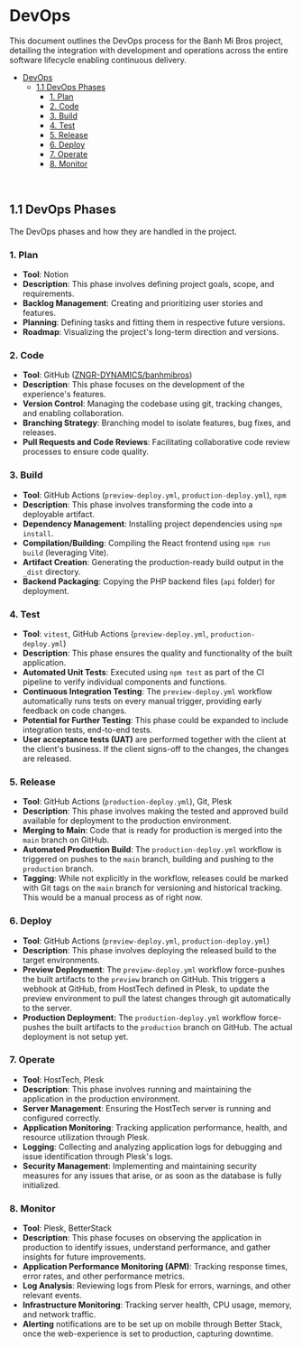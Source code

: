 # DevOps
This document outlines the DevOps process for the Banh Mi Bros project, detailing the integration with development and operations across the entire software lifecycle enabling continuous delivery. 

- [DevOps](#devops)
  - [1.1 DevOps Phases](#11-devops-phases)
    - [1. Plan](#1-plan)
    - [2. Code](#2-code)
    - [3. Build](#3-build)
    - [4. Test](#4-test)
    - [5. Release](#5-release)
    - [6. Deploy](#6-deploy)
    - [7. Operate](#7-operate)
    - [8. Monitor](#8-monitor)

<br>

## 1.1 DevOps Phases
The DevOps phases and how they are handled in the project. 

### 1. Plan
- **Tool**: Notion
- **Description**: This phase involves defining project goals, scope, and requirements.
- **Backlog Management**: Creating and prioritizing user stories and features.
- **Planning**: Defining tasks and fitting them in respective future versions.
- **Roadmap**: Visualizing the project's long-term direction and versions.

### 2. Code
- **Tool**: GitHub ([ZNGR-DYNAMICS/banhmibros](https://github.com/ZNGR-DYNAMICS/banhmibros))
- **Description**: This phase focuses on the development of the experience's features.
- **Version Control**: Managing the codebase using git, tracking changes, and enabling collaboration.
- **Branching Strategy**: Branching model to isolate features, bug fixes, and releases.
- **Pull Requests and Code Reviews**: Facilitating collaborative code review processes to ensure code quality.

### 3. Build
- **Tool**: GitHub Actions (`preview-deploy.yml`, `production-deploy.yml`), `npm`
- **Description**: This phase involves transforming the code into a deployable artifact.
- **Dependency Management**: Installing project dependencies using `npm install`.
- **Compilation/Building**: Compiling the React frontend using `npm run build` (leveraging Vite).
- **Artifact Creation**: Generating the production-ready build output in the `_dist` directory.
- **Backend Packaging**: Copying the PHP backend files (`api` folder) for deployment.

### 4. Test
- **Tool**: `vitest`, GitHub Actions (`preview-deploy.yml`, `production-deploy.yml`)
- **Description**: This phase ensures the quality and functionality of the built application.
- **Automated Unit Tests**: Executed using `npm test` as part of the CI pipeline to verify individual components and functions.
- **Continuous Integration Testing**: The `preview-deploy.yml` workflow automatically runs tests on every manual trigger, providing early feedback on code changes.
- **Potential for Further Testing**: This phase could be expanded to include integration tests, end-to-end tests.
- **User acceptance tests (UAT)** are performed together with the client at the client's business. If the client signs-off to the changes, the changes are released.

### 5. Release
- **Tool**: GitHub Actions (`production-deploy.yml`), Git, Plesk
- **Description**: This phase involves making the tested and approved build available for deployment to the production environment.
- **Merging to Main**: Code that is ready for production is merged into the `main` branch on GitHub.
- **Automated Production Build**: The `production-deploy.yml` workflow is triggered on pushes to the `main` branch, building and pushing to the `production` branch.
- **Tagging**: While not explicitly in the workflow, releases could be marked with Git tags on the `main` branch for versioning and historical tracking. This would be a manual process as of right now.

### 6. Deploy
- **Tool**: GitHub Actions (`preview-deploy.yml`, `production-deploy.yml`)
- **Description**: This phase involves deploying the released build to the target environments.
- **Preview Deployment**: The `preview-deploy.yml` workflow force-pushes the built artifacts to the `preview` branch on GitHub. This triggers a webhook at GitHub, from HostTech defined in Plesk, to update the preview environment to pull the latest changes through git automatically to the server.
- **Production Deployment:** The `production-deploy.yml` workflow force-pushes the built artifacts to the `production` branch on GitHub. The actual deployment is not setup yet.

### 7. Operate
- **Tool**: HostTech, Plesk
- **Description**: This phase involves running and maintaining the application in the production environment.
- **Server Management**: Ensuring the HostTech server is running and configured correctly.
- **Application Monitoring**: Tracking application performance, health, and resource utilization through Plesk. 
- **Logging**: Collecting and analyzing application logs for debugging and issue identification through Plesk's logs.
- **Security Management**: Implementing and maintaining security measures for any issues that arise, or as soon as the database is fully initialized. 

### 8. Monitor
- **Tool**: Plesk, BetterStack
- **Description**: This phase focuses on observing the application in production to identify issues, understand performance, and gather insights for future improvements. 
- **Application Performance Monitoring (APM)**: Tracking response times, error rates, and other performance metrics.
- **Log Analysis**: Reviewing logs from Plesk for errors, warnings, and other relevant events.
- **Infrastructure Monitoring**: Tracking server health, CPU usage, memory, and network traffic.
- **Alerting** notifications are to be set up on mobile through Better Stack, once the web-experience is set to production, capturing downtime.
